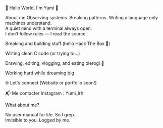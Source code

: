  🌸 Hello World, I'm Yumi 🌸

  About me 
Observing systems. Breaking patterns. Writing a language only machines understand.    
A quiet mind with a terminal always open.      
I don’t follow rules — I read the source.

Breaking and building stuff (hello Hack The Box 👾)

Writing clean C code (or trying to…)

Drawing, editing, vlogging, and eating pierogi 🥟

Working hard while dreaming big

   🌐 Let's connect
[Website or portfolio soon!]


📬 Me contacter 
Instagram : Yumi_lrh


  What about me?
  
No user manual for life. So I grep.  
Invisible to you. Logged by me.
